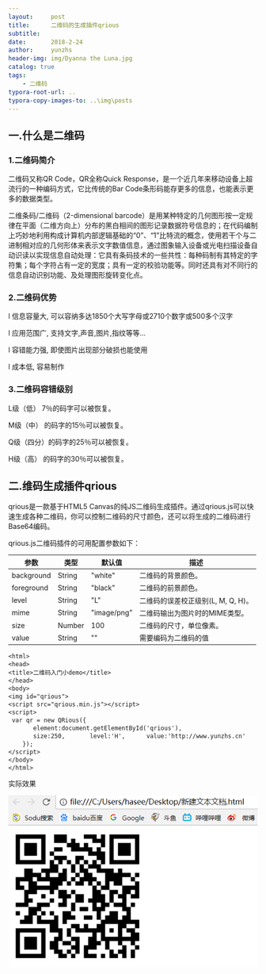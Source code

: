 ```yaml
---
layout:     post
title:      二维码的生成插件qrious
subtitle:   
date:       2018-2-24
author:     yunzhs
header-img: img/Dyanna the Luna.jpg
catalog: true
tags:
    - 二维码
typora-root-url: ..
typora-copy-images-to: ..\img\posts
---
```


## 一.什么是二维码

### 1.二维码简介

二维码又称QR Code，QR全称Quick Response，是一个近几年来移动设备上超流行的一种编码方式，它比传统的Bar Code条形码能存更多的信息，也能表示更多的数据类型。

二维条码/二维码（2-dimensional barcode）是用某种特定的几何图形按一定规律在平面（二维方向上）分布的黑白相间的图形记录数据符号信息的；在代码编制上巧妙地利用构成计算机内部逻辑基础的“0”、“1”比特流的概念，使用若干个与二进制相对应的几何形体来表示文字数值信息，通过图象输入设备或光电扫描设备自动识读以实现信息自动处理：它具有条码技术的一些共性：每种码制有其特定的字符集；每个字符占有一定的宽度；具有一定的校验功能等。同时还具有对不同行的信息自动识别功能、及处理图形旋转变化点。

### 2.二维码优势

l  信息容量大, 可以容纳多达1850个大写字母或2710个数字或500多个汉字

l  应用范围广, 支持文字,声音,图片,指纹等等...

l  容错能力强, 即使图片出现部分破损也能使用

l  成本低, 容易制作

### 3.二维码容错级别

L级（低） 7％的码字可以被恢复。

M级（中） 的码字的15％可以被恢复。

Q级（四分）的码字的25％可以被恢复。

H级（高） 的码字的30％可以被恢复。



## 二.维码生成插件qrious

qrious是一款基于HTML5 Canvas的纯JS二维码生成插件。通过qrious.js可以快速生成各种二维码，你可以控制二维码的尺寸颜色，还可以将生成的二维码进行Base64编码。

qrious.js二维码插件的可用配置参数如下：

| 参数       | 类型   | 默认值      | 描述                               |
| ---------- | ------ | ----------- | ---------------------------------- |
| background | String | "white"     | 二维码的背景颜色。                 |
| foreground | String | "black"     | 二维码的前景颜色。                 |
| level      | String | "L"         | 二维码的误差校正级别(L, M, Q, H)。 |
| mime       | String | "image/png" | 二维码输出为图片时的MIME类型。     |
| size       | Number | 100         | 二维码的尺寸，单位像素。           |
| value      | String | ""          | 需要编码为二维码的值               |

```
<html>
<head>
<title>二维码入门小demo</title>
</head>
<body>
<img id="qrious">
<script src="qrious.min.js"></script>
<script>
 var qr = new QRious({
	   element:document.getElementById('qrious'),
	   size:250, 	   level:'H',	   value:'http://www.yunzhs.cn'
	});
</script>
</body>
</html>

```

实际效果

![1519470565184](/img/posts/1519470565184.png)
